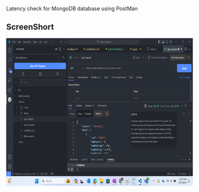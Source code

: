 

Latency check for MongoDB database using PostMan
## ScreenShort
<p>
  <img src="ab.png" height="400px">
  </p>
